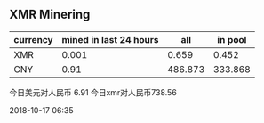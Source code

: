 ## XMR Minering

|currency|mined in last 24 hours|all|in pool|
|---|---|---|---|
|XMR|0.001|0.659|0.452|
|CNY|0.91|486.873|333.868|

今日美元对人民币 6.91	今日xmr对人民币738.56


2018-10-17 06:35